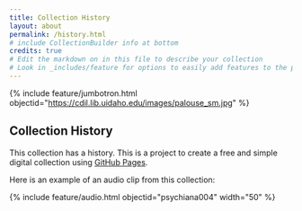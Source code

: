 ```yaml
---
title: Collection History
layout: about
permalink: /history.html
# include CollectionBuilder info at bottom
credits: true
# Edit the markdown on in this file to describe your collection
# Look in _includes/feature for options to easily add features to the page
---
```


{% include feature/jumbotron.html objectid="https://cdil.lib.uidaho.edu/images/palouse_sm.jpg" %}

## Collection History

This collection has a history. This is a project to create a free and simple digital collection using [GitHub Pages](https://pages.github.com/).

Here is an example of an audio clip from this collection:

{% include feature/audio.html objectid="psychiana004" width="50" %}
